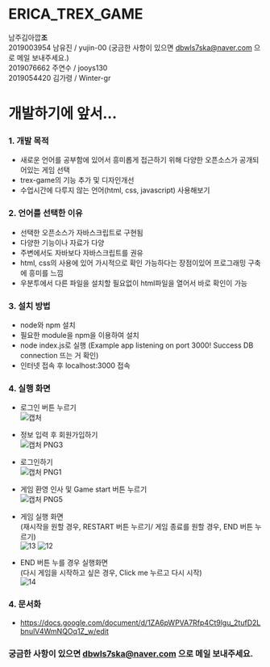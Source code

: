 # ERICA_TREX_GAME
남주김아깝**조** <br/>
2019003954 남유진 / yujin-00 (궁금한 사항이 있으면 dbwls7ska@naver.com 으로 메일 보내주세요.)<br/>
2019076662 주연수 / jooys130 <br/>
2019054420 김가령 / Winter-gr <br/>

# 개발하기에 앞서...
### 1. 개발 목적 
  + 새로운 언어를 공부함에 있어서 흥미롭게 접근하기 위해 다양한 오픈소스가 공개되어있는 게임 선택
  + trex-game의 기능 추가 및 디자인개선
  + 수업시간에 다루지 않는 언어(html, css, javascript) 사용해보기
  
### 2. 언어를 선택한 이유
  + 선택한 오픈소스가 자바스크립트로 구현됨
  + 다양한 기능이나 자료가 다양
  + 주변에서도 자바보다 자바스크립트를 권유
  + html, css의 사용에 있어 가시적으로 확인 가능하다는 장점이있어 프로그래밍 구축에 흥미를 느낌
  + 우분투에서 다른 파일을 설치할 필요없이 html파일을 열어서 바로 확인이 가능
  
### 3. 설치 방법
  + node와 npm 설치
  + 필요한 module을 npm을 이용하여 설치
  + node index.js로 실행
    (Example app listening on port 3000!
    Success DB connection 뜨는 거 확인)
  + 인터넷 접속 후 localhost:3000 접속
  
  
### 4. 실행 화면
+ 로그인 버튼 누르기<br/>
  ![캡처](https://user-images.githubusercontent.com/56713700/71322888-25acaf80-2510-11ea-99d2-892090dc5b59.PNG)
  
+ 정보 입력 후 회원가입하기<br/>
  ![캡처 PNG3](https://user-images.githubusercontent.com/56713700/71322906-4543d800-2510-11ea-97b0-f754536a2a92.PNG)
  
+ 로그인하기<br/>
  ![캡처 PNG1](https://user-images.githubusercontent.com/56713700/71322905-4248e780-2510-11ea-978b-1c6fd931535d.PNG)
  
+ 게임 환영 인사 및 Game start 버튼 누르기<br/>
  ![캡처 PNG5](https://user-images.githubusercontent.com/56713700/71322908-4aa12280-2510-11ea-9c2a-339a7d377e6d.PNG)
  
+ 게임 실행 화면<br/>
(재시작을 원할 경우, RESTART 버튼 누르기/ 게임 종료를 원할 경우, END 버튼 누르기)<br/>
  ![13](https://user-images.githubusercontent.com/56713700/71323142-4591a280-2513-11ea-839c-50cacc1a61d0.PNG)
  ![12](https://user-images.githubusercontent.com/56713700/71323143-46c2cf80-2513-11ea-8f90-720c0225aedb.PNG)

  
+ END 버튼 누를 경우 실행화면<br/>
(다시 게임을 시작하고 싶은 경우, Click me 누르고 다시 시작)<br/>
  ![14](https://user-images.githubusercontent.com/56713700/71323175-b638bf00-2513-11ea-8e5c-d8fbc868e7c9.PNG)


### 4. 문서화
  + https://docs.google.com/document/d/1ZA6pWPVA7Rfp4Ct9lgu_2tufD2LbnulV4WmNQOq1Z_w/edit
  
### 궁금한 사항이 있으면 dbwls7ska@naver.com 으로 메일 보내주세요.

